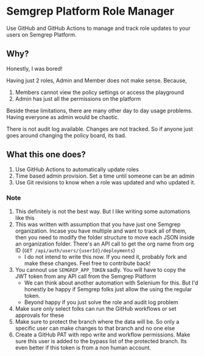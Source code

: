 # Semgrep Platform Role Manager

Use GitHub and GitHub Actions to manage and track role updates to your users on Semgrep Platform.

## Why?

Honestly, I was bored!

Having just 2 roles, Admin and Member does not make sense. Because,

1. Members cannot view the policy settings or access the playground
2. Admin has just all the permissions on the platform

Beside these limitations, there are many other day to day usage problems. Having everyone as admin would be chaotic.

There is not audit log available. Changes are not tracked. So if anyone just goes around changing the policy board, its bad.

## What this one does?

1. Use GitHub Actions to automatically update roles
2. Time based admin provision. Set a time until someone can be an admin
3. Use Git revisions to know when a role was updated and who updated it.

### Note

1. This definitely is not the best way. But I like writing some automations like this
2. This was written with assumption that you have just one Semgrep organization. Incase you have multiple and want to track all of them, then you need to modify the folder structure to move each JSON inside an organization folder. There's an API call to get the org name from org ID (`GET /api/auth/users/{userId}/deployments`)
    * I do not intend to write this now. If you need it, probably fork and make these changes. Feel free to contribute back!
3. You cannout use `SEMGREP_APP_TOKEN` sadly. You will have to copy the JWT token from any API call from the Semgrep Platform
    * We can think about another automation with Selenium for this. But I'd honestly be happy if Semgrep folks just allow the using the regular token.
    * Beyond happy if you just solve the role and audit log problem
4. Make sure only select folks can run the GitHub workflows or set approvals for these
5. Make sure to protect the branch where the data will be. So only a specific user can make changes to that branch and no one else
6. Create a GitHub PAT with repo write and workflow permissions. Make sure this user is added to the bypass list of the protected branch. Its even better if this token is from a non human account.
